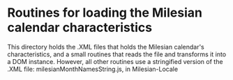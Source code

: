 # Routines for loading the Milesian calendar characteristics
This directory holds the .XML files that holds the Milesian calendar's characteristics,
and a small routines that reads the file and transforms it into a DOM instance.
However, all other routines use a stringified version of the .XML file:
milesianMonthNamesString.js, in Milesian-Locale
